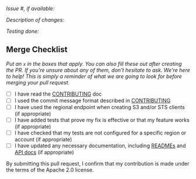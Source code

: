 *Issue #, if available:*

*Description of changes:*

*Testing done:*

## Merge Checklist

_Put an `x` in the boxes that apply. You can also fill these out after creating the PR. If you're unsure about any of them, don't hesitate to ask. We're here to help! This is simply a reminder of what we are going to look for before merging your pull request._

- [ ] I have read the [CONTRIBUTING](https://github.com/aws/sagemaker-python-sdk/blob/master/CONTRIBUTING.md) doc
- [ ] I used the commit message format described in [CONTRIBUTING](https://github.com/aws/sagemaker-python-sdk/blob/master/CONTRIBUTING.md#committing-your-change)
- [ ] I have used the regional endpoint when creating S3 and/or STS clients (if appropriate)
- [ ] I have added tests that prove my fix is effective or that my feature works (if appropriate)
- [ ] I have checked that my tests are not configured for a specific region or account (if appropriate)
- [ ] I have updated any necessary documentation, including [READMEs](https://github.com/aws/sagemaker-python-sdk/blob/master/README.rst) and [API docs](https://github.com/aws/sagemaker-python-sdk/tree/master/doc) (if appropriate)

By submitting this pull request, I confirm that my contribution is made under the terms of the Apache 2.0 license.
